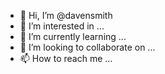 - 👋 Hi, I’m @davensmith
- 👀 I’m interested in ...
- 🌱 I’m currently learning ...
- 💞️ I’m looking to collaborate on ...
- 📫 How to reach me ...

<!---
davensmith/davensmith is a ✨ special ✨ repository because its `README.md` (this file) appears on your GitHub profile.
You can click the Preview link to take a look at your changes.
--->
